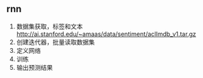 ## rnn 
1. 数据集获取，标签和文本 http://ai.stanford.edu/~amaas/data/sentiment/aclImdb_v1.tar.gz
2. 创建迭代器，批量读取数据集
3. 定义网络
4. 训练
5. 输出预测结果



